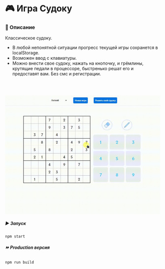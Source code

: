 # :video_game: Игра Судоку #

### :pencil: Описание ###

Классическое судоку.

- В любой непонятной ситуации прогресс текущей игры сохранется в localStorage.
- Возможен ввод с клавиатуры.
- Можно внести свое судоку, нажать на кнопочку, и грёмлины, крутящие педали в процессоре, быстренько решат его и предоставят вам. Без смс и регистрации.

<br><br>

![demo](https://github.com/Ariqun/Ariqun/blob/main/assets/sudoku.gif?raw=true)
##### :arrow_forward: Запуск #####

`npm start`

##### :fast_forward: Production версия #####

`npm run build`